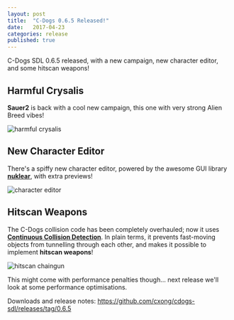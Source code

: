 ```yaml
---
layout: post
title:  "C-Dogs 0.6.5 Released!"
date:   2017-04-23
categories: release
published: true
---
```


C-Dogs SDL 0.6.5 released, with a new campaign, new character editor, and some hitscan weapons!

## Harmful Crysalis

**Sauer2** is back with a cool new campaign, this one with very strong Alien Breed vibes!

![harmful crysalis](https://raw.githubusercontent.com/cxong/cdogs-sdl/gh-pages/_posts/harmful_crysalis.png)

## New Character Editor

There's a spiffy new character editor, powered by the awesome GUI library [**nuklear**](https://github.com/vurtun/nuklear), with extra previews!

![character editor](https://raw.githubusercontent.com/cxong/cdogs-sdl/gh-pages/_posts/cdogs_nuklear_char_editor.gif)

## Hitscan Weapons

The C-Dogs collision code has been completely overhauled; now it uses [**Continuous Collision Detection**](https://gamedev.stackexchange.com/q/55873/26250). In plain terms, it prevents fast-moving objects from tunnelling through each other, and makes it possible to implement **hitscan weapons**!

![hitscan chaingun](https://raw.githubusercontent.com/cxong/cdogs-sdl/gh-pages/_posts/doom_hitscan_chaingun.gif)

This might come with performance penalties though... next release we'll look at some performance optimisations.

Downloads and release notes: <https://github.com/cxong/cdogs-sdl/releases/tag/0.6.5>
